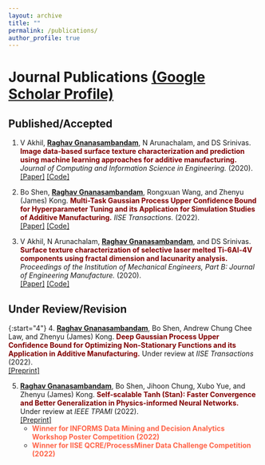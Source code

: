 ```yaml
---
layout: archive
title: ""
permalink: /publications/
author_profile: true
---
```


# Journal Publications [(Google Scholar Profile)](https://scholar.google.com/citations?user=H0FRgi4AAAAJ&hl=en)
## Published/Accepted 
1. V Akhil, <b><ins>Raghav Gnanasambandam</ins></b>, N Arunachalam, and DS Srinivas. <b><span style="color:Maroon">Image data-based surface texture characterization and prediction using machine learning approaches for additive manufacturing.</span></b> <i>Journal of Computing and Information Science in Engineering.</i> (2020).  <br>[[Paper]](https://asmedigitalcollection.asme.org/computingengineering/article/20/2/021010/1072027) [[Code]](https://github.com/raghavg97/3DPrintML_Ra.git)

2. Bo Shen, <b><ins>Raghav Gnanasambandam</ins></b>, Rongxuan Wang, and Zhenyu (James) Kong. <b><span style="color:Maroon">Multi-Task Gaussian Process Upper Confidence Bound for Hyperparameter Tuning and its Application for Simulation Studies of Additive Manufacturing.</span></b> <i>IISE Transactions.</i> (2022).  <br>[[Paper]](https://www.tandfonline.com/doi/full/10.1080/24725854.2022.2039813) [[Code]](https://github.com/BoShen0/Multi-task-GPUCB)

3. V Akhil, N Arunachalam, <b><ins>Raghav Gnanasambandam</ins></b>, and DS Srinivas. <b><span style="color:Maroon">Surface texture characterization of selective laser melted Ti-6Al-4V components using fractal dimension and lacunarity analysis.</span></b> <i>Proceedings of the Institution of Mechanical Engineers, Part B: Journal of Engineering Manufacture.</i> (2020).  <br>[[Paper]](https://doi.org/10.1177/0954405420971081) [[Code]](https://github.com/raghavg97/3DPrintML_Ra.git)

## Under Review/Revision

{:start="4"}
4. <b><ins>Raghav Gnanasambandam</ins></b>, Bo Shen, Andrew Chung Chee Law, and Zhenyu (James) Kong. <b><span style="color:Maroon">Deep Gaussian Process Upper Confidence Bound for Optimizing Non-Stationary Functions and its Application in Additive Manufacturing.</span></b> Under review at <i>IISE Transactions</i> (2022). <br>[[Preprint]](https://doi.org/10.36227/techrxiv.23548143.v1) 

5. <b><ins>Raghav Gnanasambandam</ins></b>, Bo Shen, Jihoon Chung, Xubo Yue, and Zhenyu (James) Kong. <b><span style="color:Maroon">Self-scalable Tanh (Stan): Faster Convergence and Better Generalization in Physics-informed Neural Networks.</span></b>  Under review at  <i>IEEE TPAMI</i> (2022). <br>[[Preprint]](https://arxiv.org/abs/2204.12589) 
    *  <span style="color: Tomato"> **Winner for INFORMS Data Mining and Decision Analytics Workshop Poster Competition (2022)**  </span> 
    *  <span style="color: Tomato"> **Winner for IISE QCRE/ProcessMiner Data Challenge Competition (2022)**  </span>  
